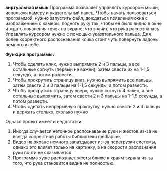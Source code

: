 **виртуальная мышь**
Программа позволяет управлять курсором мыши, используя камеру и указательный палец. 
Чтобы начать пользоваться программой, нужно запустить файл, дождаться появления окна с изображением с камеры, поднять руку так, чтобы ее было видно в окне и ждать появления точек на экране, что значит, что рука распозналась. Управлять курсором нужно с помощью указательного пальца. Для более корректного распознавания клика стоит чуть повернуть ладонь немного к себе. 

**Функции программы:**
1. Чтобы сделать клик, нужно выпрямить 2 и 3 пальцы, а все остальные согнуть (первый не важен), затем свести их на 1-1,5 секунды, а потом развести. 
2. Чтобы прокрутить страницу вниз, нужно выпрямить все пальцы, затем свести 2 и 3 пальцы на 1-1,5 секунды, а потом развести. 
3. Чтобы прокрутить страницу вверх, нужно согнуть 4 палец, а все остальные выпрямить, затем свести 2 и 3 пальцы на 1-1,5 секунды, а потом развести. 
4. Чтобы сделать непрерывную прокрутку, нужно свести 2 и 3 пальцы и держать столько, сколько нужно

Однако проект имеет и недостатки:
1. Иногда случается неточное распознавание руки и жестов из-за не всегда корректной работы библиотеки mediapipe, 
2. Видео на экране немного запаздывает из-за перегрузки системы, однако это влияет только на картинку, а на скорости распознания руки почти не сказывается
3. Программа хуже распознает жесты ближе к краям экрана из-за того, что рука становится видна не полностью.
